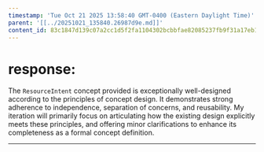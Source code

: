 ```yaml
---
timestamp: 'Tue Oct 21 2025 13:58:40 GMT-0400 (Eastern Daylight Time)'
parent: '[[../20251021_135840.26987d9e.md]]'
content_id: 83c1847d139c07a2cc1d5f2fa1104302bcbbfae82085237fb9f31a17eb140d2e
---
```


# response:

The `ResourceIntent` concept provided is exceptionally well-designed according to the principles of concept design. It demonstrates strong adherence to independence, separation of concerns, and reusability. My iteration will primarily focus on articulating how the existing design explicitly meets these principles, and offering minor clarifications to enhance its completeness as a formal concept definition.

***
